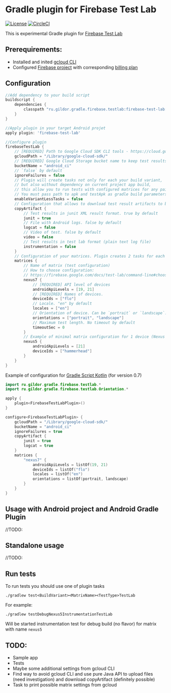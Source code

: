 # Gradle plugin for Firebase Test Lab

[![License](https://img.shields.io/badge/License-Apache%202.0-yellowgreen.svg)](https://www.apache.org/licenses/LICENSE-2.0)
[![CircleCI](https://img.shields.io/circleci/project/github/gildor/gradle-firebase-test-lab-plugin/master.svg)](https://circleci.com/gh/gildor/gradle-firebase-test-lab-plugin)

This is experimental Gradle plugin for [Firebase Test Lab](https://firebase.google.com/docs/test-lab/)

## Prerequirements:
- Installed and inited [gcloud CLI](https://cloud.google.com/sdk/gcloud/)
- Configured [Firebase project](https://console.firebase.google.com/) with corresponding [billing plan](https://firebase.google.com/pricing/)

## Configuration

```groovy
//Add dependency to your build script
buildscript {
    dependencies {
        classpath "ru.gildor.gradle.firebase.testlab:firebase-test-lab:$TEST_LAB_PLUGIN_VERSION"
    }
}

//Apply plugin in your target Android projet
apply plugin: 'firebase-test-lab'

//Configure plugin
firebaseTestLab {
    // [REQUIRED] Path to Google Cloud SDK CLI tools - https://cloud.google.com/sdk/gcloud/
    gcloudPath = "/Library/google-cloud-sdk/"
    // [REQUIRED] Google Cloud Storage bucket name to keep test results
    bucketName = "android_ci"
    // `false` by default
    ignoreFailures = false
    // Plugin will create tasks not only for each your build variant, 
    // but also without dependency on current project app build, 
    // this allow you to run tests with configured matrices for any pair of apk and test apk
    // You must pass path to apk and testApk as gradle build parameters -Papk and -PtestApk. false by default 
    enableVariantLessTasks = false
    // Configuration that allows to download test result artifacts to build dir
    copyArtifact {
        // Test results in junit XML result format. true by default
        junit = true
        // File with Android logs. false by default
        logcat = false
        // Video of test. false by default
        video = false
        // Test results in test lab format (plain text log file)
        instrumentation = false
    }
    // Configuration of your matrices. Plugin creates 2 tasks for each matrix (for instrumentation and robo tests)
    matrices {
        // Name of matrix (test configuration)
        // How to choose configuration:
        // https://firebase.google.com/docs/test-lab/command-line#choosing_test_configurations
        nexus7 {
            // [REQUIRED] API level of devices
            androidApiLevels = [19, 21]
            // [REQUIRED] Names of devices.
            deviceIds = ["flo"]
            // Locale. "en" by default
            locales = ["en"]
            // Orientation of device. Can be `portrait` or `landscape`. Portrait by default
            orientations = ["portrait", "landscape"]
            // Maximum test length. No timeout by default
            timeoutSec = 0
        }
        // Example of minimal matrix configuration for 1 device (Nexus 5 with API Level 21)
        nexus5 {
            androidApiLevels = [21]
            deviceIds = ["hammerhead"]
        }
    }
}
```

Example of configuration for [Gradle Script Kotlin](https://github.com/gradle/gradle-script-kotlin) (for version 0.7)
```kotlin
import ru.gildor.gradle.firebase.testlab.*
import ru.gildor.gradle.firebase.testlab.Orientation.*

apply {
    plugin<FirebaseTestLabPlugin>()
}

configure<FirebaseTestLabPlugin> {
    gcloudPath = "/Library/google-cloud-sdk/"
    bucketName = "android_ci"
    ignoreFailures = true
    copyArtifact {
        junit = true
        logcat = true
    }
    matrices {
        "nexus7" {
            androidApiLevels = listOf(19, 21)
            deviceIds = listOf("flo")
            locales = listOf("en")
            orientations = listOf(portrait, landscape)
        }
    }
}
```

## Usage with Android project and Android Gradle Plugin

//TODO:

## Standalone usage

//TODO:

## Run tests
To run tests you should use one of plugin tasks
```
./gradlew test<BuildVariant><MatrixName><TestType>TestLab
```
For example:
```
./gradlew testDebugNexus5InstrumentationTestLab
```
Will be started instrumentation test for debug build (no flavor) for matrix with name `nexus5`

## TODO:
- Sample app
- Tests
- Maybe some additional settings from gcloud CLI
- Find way to avoid gcloud CLI and use pure Java API to upload files (need investigation) and download copyArtifact (definitely possible)
- Task to print possible matrix settings from gcloud
